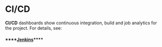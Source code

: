 # CI/CD

**CI/CD** dashboards show continuous integration, build and job analytics for the project. For details, see:

#### \*\*\*\*[**Jenkins**](jenkins.md)\*\*\*\*

